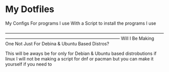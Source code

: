 # My Dotfiles

My Configs For programs I use With a Script to install the programs I use

——————————————————————————————————————————————————————————————
Will I Be Making One Not Just For Debina & Ubuntu Based Distros?

This will be aways be for only for Debian & Ubuntu based distrobutions if linux I will not be making a script for dnf or pacman but you can make it yourself if you need to
